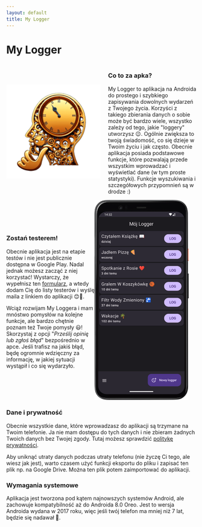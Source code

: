 ```yaml
---
layout: default
title: My Logger
---
```

# My Logger

<div style="display: flex; align-items: center;">
    <img src="img/logo.png" alt="logo aplikacji" style="max-width: 250px; margin-right: 20px;">
    <div>
        <h3>Co to za apka?</h3>
        <p>My Logger to aplikacja na Androida do prostego i szybkiego zapisywania dowolnych wydarzeń z Twojego życia. Korzyści z takiego zbierania danych o sobie może być bardzo wiele, wszystko zależy od tego, jakie "loggery" utworzysz 😉. Ogólnie zwiększa to twoją świadomość, co się dzieje w Twoim życiu i jak często. Obecnie aplikacja posiada podstawowe funkcje, które pozwalają przede wszystkim wprowadzać i wyświetlać dane (w tym proste statystyki). Funkcje wyszukiwania i szczegółowych przypomnień są w drodze :)</p>
    </div>
</div>

<div style="display: flex; align-items: center;">
    <div>
        <h3>Zostań testerem!</h3>
        <p>Obecnie aplikacja jest na etapie testów i nie jest publicznie dostępna w Google Play. Nadal jednak możesz zacząć z niej korzystać! Wystarczy, że wypełnisz ten <a href="https://forms.gle/1XGxMdjh5RKmZWat8">formularz</a>, a wtedy dodam Cię do listy testerów i wyślę maila z linkiem do aplikacji 😊📲.</p>
        <p>Wciąż rozwijam My Loggera i mam mnóstwo pomysłów na kolejne funkcje, ale bardzo chętnie poznam też Twoje pomysły 😃! Skorzystaj z opcji "<i>Prześlij opinię lub zgłoś błąd</i>" bezpośrednio w apce. Jeśli trafisz na jakiś błąd, będę ogromnie wdzięczny za informację, w jakiej sytuacji wystąpił i co się wydarzyło.</p>
    </div>
    <img src="img/app-screen.png" alt="zrzut ekranu aplikacji" style="max-width: 250px; margin-right: 20px;">
</div>

### Dane i prywatność
Obecnie wszystkie dane, które wprowadzasz do aplikacji są trzymane na Twoim telefonie. Ja nie mam dostępu do tych danych i nie zbieram żadnych Twoich danych bez Twojej zgody. Tutaj możesz sprawdzić [politykę prywatności](privacy-policy).

Aby uniknąć utraty danych podczas utraty telefonu (nie życzę Ci tego, ale wiesz jak jest), warto czasem użyć funkcji eksportu do pliku i zapisać ten plik np. na Google Drive. Można ten plik potem zaimportować do aplikacji.

### Wymagania systemowe
Aplikacja jest tworzona pod kątem najnowszych systemów Android, ale zachowuje kompatybilność aż do Androida 8.0 Oreo. Jest to wersja Androida wydana w 2017 roku, więc jeśli twój telefon ma mniej niż 7 lat, będzie się nadawał 🙂.